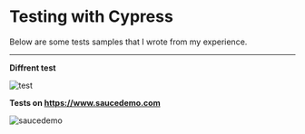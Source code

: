 # Testing with Cypress

Below are some tests samples that I wrote from my experience.

--------------------------------------------------------------------------------------

**Diffrent test** 

![test](https://user-images.githubusercontent.com/120104620/218255418-bd0f3493-6e14-4b9a-b454-094f0d4d5e4d.png)


**Tests on https://www.saucedemo.com**

![saucedemo](https://user-images.githubusercontent.com/120104620/218255374-4656181a-be4f-418d-9181-79965699d69a.png)




